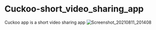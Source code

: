 # Cuckoo-short_video_sharing_app
Cuckoo app is a short video sharing app
![Screenshot_20210811_201408](https://user-images.githubusercontent.com/68297349/129053312-e4665192-f2e2-4e81-a1dc-2cee12321b40.jpg)
